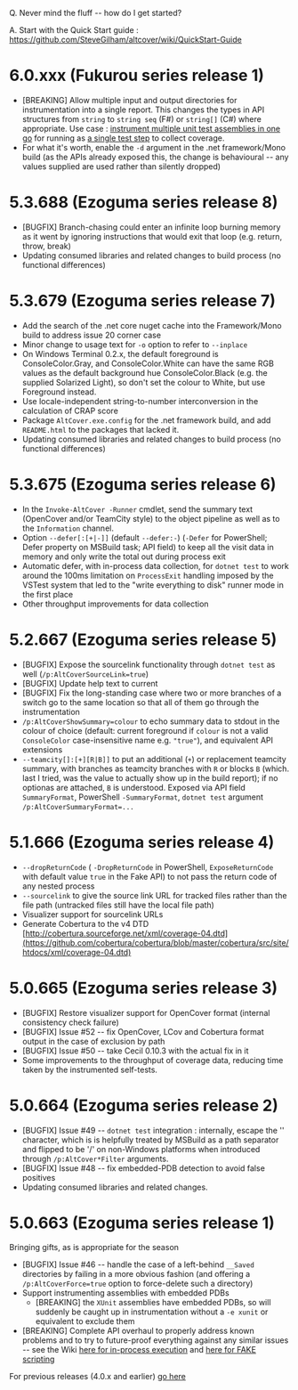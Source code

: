 Q. Never mind the fluff -- how do I get started?

A. Start with the Quick Start guide : https://github.com/SteveGilham/altcover/wiki/QuickStart-Guide

# 6.0.xxx (Fukurou series release 1)
* [BREAKING] Allow multiple input and output directories for instrumentation into a single report.  This changes the types in API structures from `string` to `string seq` (F#) or `string[]` (C#) where appropriate.  Use case : [instrument multiple unit test assemblies in one go](https://github.com/SteveGilham/altcover/blob/9f6ed07e9d5d1c35d8c99a589fb77fe1868cecab/Build/targets.fsx#L702-L703) for running as [a single test step](https://github.com/SteveGilham/altcover/blob/9f6ed07e9d5d1c35d8c99a589fb77fe1868cecab/Build/targets.fsx#L724-L726) to collect coverage.
* For what it's worth, enable the `-d` argument in the .net framework/Mono build (as the APIs already exposed this, the change is behavioural -- any values supplied are used rather than silently dropped)

# 5.3.688 (Ezoguma series release 8)
* [BUGFIX] Branch-chasing could enter an infinite loop burning memory as it went by ignoring instructions that would exit that loop (e.g. return, throw, break)
* Updating consumed libraries and related changes to build process (no functional differences)

# 5.3.679 (Ezoguma series release 7)
* Add the search of the .net core nuget cache into the Framework/Mono build to address issue 20 corner case
* Minor change to usage text for `-o` option to refer to `--inplace`
* On Windows Terminal 0.2.x, the default foreground is ConsoleColor.Gray, and ConsoleColor.White can have the same RGB values as the default background hue ConsoleColor.Black (e.g. the supplied Solarized Light), so don't set the colour to White, but use Foreground instead.
* Use locale-independent string-to-number interconversion in the calculation of CRAP score
* Package `AltCover.exe.config` for the .net framework build, and add `README.html` to the packages that lacked it.
* Updating consumed libraries and related changes to build process (no functional differences)

# 5.3.675 (Ezoguma series release 6)
* In the `Invoke-AltCover -Runner` cmdlet, send the summary text (OpenCover and/or TeamCity style) to the object pipeline as well as to the `Information` channel.
* Option `--defer[:[+|-]]` (default `--defer:-`) (`-Defer` for PowerShell; Defer property on MSBuild task; API field) to keep all the visit data in memory and only write the total out during process exit
* Automatic defer, with in-process data collection, for `dotnet test` to work around the 100ms limitation on `ProcessExit` handling imposed by the VSTest system that led to the "write everything to disk" runner mode in the first place
* Other throughput improvements for data collection

# 5.2.667 (Ezoguma series release 5)
* [BUGFIX] Expose the sourcelink functionality through `dotnet test` as well (`/p:AltCoverSourceLink=true`)
* [BUGFIX] Update help text to current
* [BUGFIX] Fix the long-standing case where two or more branches of a switch go to the same location so that all of them go through the instrumentation
* `/p:AltCoverShowSummary=colour` to echo summary data to stdout in the colour of choice (default: current foreground if `colour` is not a valid `ConsoleColor` case-insensitive name e.g. `"true"`), and equivalent API extensions
* `--teamcity[]:[+][R|B]]` to put an additional (`+`) or replacement teamcity summary, with branches as teamcity branches with `R` or blocks `B` (which. last I tried, was the value to actually show up in the build report); if no optionas are attached, `B` is understood.  Exposed via API field `SummaryFormat`, PowerShell `-SummaryFormat`, `dotnet test` argument `/p:AltCoverSummaryFormat=...`

# 5.1.666 (Ezoguma series release 4)
* `--dropReturnCode` ( `-DropReturnCode` in PowerShell, `ExposeReturnCode` with default value `true` in the Fake API) to not pass the return code of any nested process
* `--sourcelink` to give the source link URL for tracked files rather than the file path (untracked files still have the local file path)
* Visualizer support for sourcelink URLs
* Generate Cobertura to the v4 DTD [http://cobertura.sourceforge.net/xml/coverage-04.dtd](https://github.com/cobertura/cobertura/blob/master/cobertura/src/site/htdocs/xml/coverage-04.dtd)

# 5.0.665 (Ezoguma series release 3)
* [BUGFIX] Restore visualizer support for OpenCover format (internal consistency check failure)
* [BUGFIX] Issue #52 -- fix OpenCover, LCov and Cobertura format output in the case of exclusion by path
* [BUGFIX] Issue #50 -- take Cecil 0.10.3 with the actual fix in it
* Some improvements to the throughput of coverage data, reducing time taken by the instrumented self-tests.

# 5.0.664 (Ezoguma series release 2)
* [BUGFIX] Issue #49 -- `dotnet test` integration : internally, escape the '\' character, which is  is helpfully treated by MSBuild as a path separator and flipped to be '/' on non-Windows platforms when introduced through `/p:AltCover*Filter` arguments.
* [BUGFIX] Issue #48 -- fix embedded-PDB detection to avoid false positives
* Updating consumed libraries and related changes.

# 5.0.663 (Ezoguma series release 1)
Bringing gifts, as is appropriate for the season
* [BUGFIX] Issue #46 -- handle the case of a left-behind `__Saved` directories by failing in a more obvious fashion (and offering a `/p:AltCoverForce=true` option to force-delete such a directory)
* Support instrumenting assemblies with embedded PDBs
  * [BREAKING] the `XUnit` assemblies have embedded PDBs, so will suddenly be caught up in instrumentation without a `-e xunit` or equivalent to exclude them
* [BREAKING] Complete API overhaul to properly address known problems and to try to future-proof everything against any similar issues -- see the Wiki [here for in-process execution](https://github.com/SteveGilham/altcover/wiki/The-AltCover-API,-plus-Fake-and-Cake-integration) and [here for FAKE scripting](https://github.com/SteveGilham/altcover/wiki/The-AltCover.Fake-package)

For previous releases (4.0.x and earlier) [go here](https://github.com/SteveGilham/altcover/blob/master/ReleaseNotes%20-%20Previously.md)